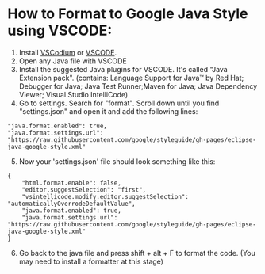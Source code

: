 # How to Format to Google Java Style using VSCODE:
1. Install [VSCodium](https://github.com/VSCodium/vscodium) or [VSCODE](https://github.com/microsoft/vscode).
2. Open any Java file with VSCODE
3. Install the suggested Java plugins for VSCODE. It's called "Java Extension pack". (contains: Language Support for Java™ by Red Hat; Debugger for Java; Java Test Runner;Maven for Java; Java Dependency Viewer; Visual Studio IntelliCode)
4. Go to settings. Search for "format". Scroll down until you find "settings.json" and open it and add the following lines:
```
"java.format.enabled": true,
"java.format.settings.url": "https://raw.githubusercontent.com/google/styleguide/gh-pages/eclipse-java-google-style.xml"
```
5. Now your 'settings.json' file should look something like this:
```
{
    "html.format.enable": false,
    "editor.suggestSelection": "first",
    "vsintellicode.modify.editor.suggestSelection": "automaticallyOverrodeDefaultValue",
    "java.format.enabled": true,
    "java.format.settings.url": "https://raw.githubusercontent.com/google/styleguide/gh-pages/eclipse-java-google-style.xml"
}
```
6. Go back to the java file and press shift + alt + F  to format the code.  (You may need to install a formatter at this stage)
